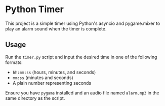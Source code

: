 # Python Timer

This project is a simple timer using Python's asyncio and pygame.mixer to play an alarm sound when the timer is complete.

## Usage

Run the `timer.py` script and input the desired time in one of the following formats:
- `hh:mm:ss` (hours, minutes, and seconds)
- `mm:ss` (minutes and seconds)
- A plain number representing seconds

Ensure you have `pygame` installed and an audio file named `alarm.mp3` in the same directory as the script.
